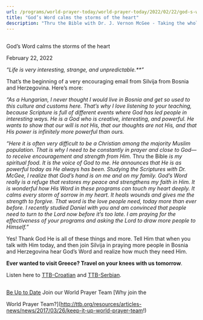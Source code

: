 ```yaml
---
url: /programs/world-prayer-today/world-prayer-today/2022/02/22/god-s-word-calms-the-storms-of-the-heart
title: "God’s Word calms the storms of the heart"
description: "Thru the Bible with Dr. J. Vernon McGee - Taking the whole Word to the whole world"
---
```







## 
 God’s Word calms the storms of the heart


February 22, 2022




*“Life is very interesting, strange, and unpredictable.**”* 

That’s the beginning of a very encouraging email from Silvija from Bosnia and Herzegovina. Here’s more:

*“As a Hungarian, I never thought I would live in Bosnia and get so used to this culture and customs here. That’s why I love listening to your teaching, because Scripture is full of different events where God has led people in interesting ways. He is a God who is creative, interesting, and powerful. He wants to show that our will is not His, that our thoughts are not His, and that His power is infinitely more powerful than ours.*

*“Here it is often very difficult to be a Christian among the majority Muslim population. That is why I need to be constantly in prayer and close to God—to receive encouragement and strength from Him.* Thru the Bible *is my spiritual food. It is the voice of God to me. He announces that He is as powerful today as He always has been. Studying the Scriptures with Dr. McGee, I realize that God’s hand is on me and on my family. God’s Word really is a refuge that restores my peace and strengthens my faith in Him. It is wonderful how His Word in these programs can touch my heart deeply. It calms every storm of sorrow in my heart. It heals wounds and gives me the strength to forgive. That word is the love people need, today more than ever before. I recently studied Daniel with you and am convinced that people need to turn to the Lord now before it’s too late. I am praying for the effectiveness of your programs and asking the Lord to draw more people to Himself.”* 

Yes! Thank God He is all of these things and more. Tell Him that when you talk with Him today, and then join Silvija in praying more people in Bosnia and Herzegovina hear God’s Word and realize how much they need Him.  

**Ever wanted to visit Greece? Travel on your knees with us tomorrow**.

Listen here to [TTB-Croatian](https://ttb.twr.org/home/day,0432/language,HRV) and [TTB-Serbian](https://ttb.twr.org/home/day,0431/language,SRP).







## 




[Be Up to Date](http://feeds.feedburner.com/WorldPrayerToday "World Prayer Today RSS Feed")
Join our World Prayer Team
[Why join the  

World Prayer Team?](http://ttb.org/resources/articles-news/news/2017/03/26/keep-it-up-world-prayer-team!)




